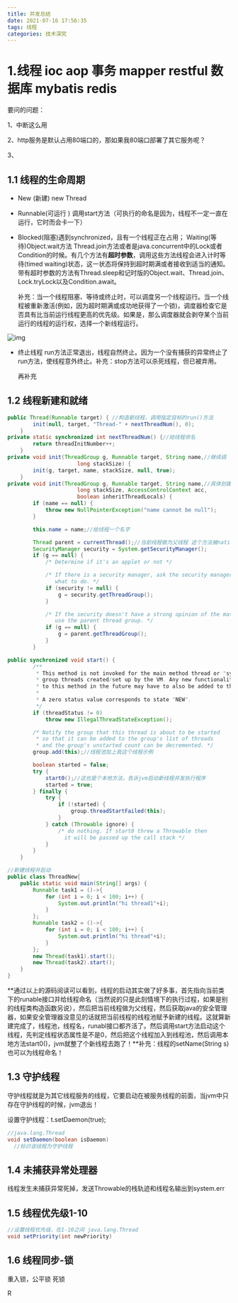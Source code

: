 ```yaml
---
title: 并发总结
date: 2021-07-16 17:56:35
tags: 线程
categories: 技术深究
---
```


# 1.线程 ioc aop 事务 mapper restful 数据库 mybatis redis

要问的问题：

1、中断这么用

2、http服务是默认占用80端口的，那如果我80端口部署了其它服务呢？

3、

## 1.1 线程的生命周期

- New (新建) new Thread

- Runnable(可运行 ) 调用start方法（可执行的命名是因为，线程不一定一直在运行，它时而会卡一下）

- Blocked(阻塞)遇到synchronized，且有一个线程正在占用； Waiting(等待)Object.wait方法 Thread.join方法或者是java.concurrent中的Lock或者Condition的时候。有几个方法有**超时参数**，调用这些方法线程会进入计时等待(timed waiting)状态，这一状态将保持到超时期满或者接收到适当的通知。带有超时参数的方法有Thread.sleep和记时版的Object.wait、Thread.join、Lock.tryLock以及Condition.await。

  补充：当一个线程阻塞、等待或终止时，可以调度另一个线程运行。当一个线程被重新激活(例如，因为超时期满或成功地获得了一个锁)，调度器检查它是否具有比当前运行线程更高的优先级。如果是，那么调度器就会剥夺某个当前运行的线程的运行权，选择一个新线程运行。

![img](并发总结/src=http%3A%2F%2Fpic1.zhimg.com%2Fv2-da7a9699aefc5bdccd39110b4e826600_1200x500.jpg&refer=http%3A%2F%2Fpic1.zhimg.com&app=2002&size=f9999,10000&q=a80&n=0&g=0n&fmt=jpeg)

- 终止线程 run方法正常退出，线程自然终止。因为一个没有捕获的异常终止了run方法，使线程意外终止。补充：stop方法可以杀死线程，但已被弃用。

  再补充



## 1.2 线程新建和就绪

```java
public Thread(Runnable target) { //构造新线程，调用指定目标的run()方法
        init(null, target, "Thread-" + nextThreadNum(), 0);
    }
private static synchronized int nextThreadNum() {//给线程命名
        return threadInitNumber++;
    }
private void init(ThreadGroup g, Runnable target, String name,//继续调
                      long stackSize) {
        init(g, target, name, stackSize, null, true);
    }
private void init(ThreadGroup g, Runnable target, String name,//具体创建线程的方法
                      long stackSize, AccessControlContext acc,
                      boolean inheritThreadLocals) {
        if (name == null) {
            throw new NullPointerException("name cannot be null");
        }

        this.name = name;//给线程一个名字

        Thread parent = currentThread();//当前线程做为父线程 这个方法被native关键字修饰，是个c++方法
        SecurityManager security = System.getSecurityManager();
        if (g == null) {
            /* Determine if it's an applet or not */

            /* If there is a security manager, ask the security manager
               what to do. */
            if (security != null) {
                g = security.getThreadGroup();
            }

            /* If the security doesn't have a strong opinion of the matter
               use the parent thread group. */
            if (g == null) {
                g = parent.getThreadGroup();
            }
        }
```

```java
public synchronized void start() {
        /**
         * This method is not invoked for the main method thread or "system"
         * group threads created/set up by the VM. Any new functionality added
         * to this method in the future may have to also be added to the VM.
         *
         * A zero status value corresponds to state "NEW".
         */
        if (threadStatus != 0)
            throw new IllegalThreadStateException();

        /* Notify the group that this thread is about to be started
         * so that it can be added to the group's list of threads
         * and the group's unstarted count can be decremented. */
        group.add(this);//线程池加上我这个线程示例

        boolean started = false;
        try {
            start0();//这也是个本地方法，告诉jvm启动新线程并发执行程序
            started = true;
        } finally {
            try {
                if (!started) {
                    group.threadStartFailed(this);
                }
            } catch (Throwable ignore) {
                /* do nothing. If start0 threw a Throwable then
                  it will be passed up the call stack */
            }
        }
    }
```

```java
//新建线程并启动
public class ThreadNew{
    public static void main(String[] args) {
        Runnable task1 = ()->{
            for (int i = 0; i < 100; i++) {
                System.out.println("hi thread1"+i);
            }
        };
        Runnable task2 = ()->{
            for (int i = 0; i < 100; i++) {
                System.out.println("hi thread"+i);
            }
        };
        new Thread(task1).start();
        new Thread(task2).start();
    }
}
```

**通过以上的源码阅读可以看到，线程的启动其实做了好多事，首先指向当前类下的runable接口并给线程命名（当然说的只是此刻情境下的执行过程，如果是别的线程类构造函数另说），然后把当前线程做为父线程，然后获取java的安全管理器，如果安全管理器没意见的话就把当前线程的线程池赋予新建的线程。这就算新建完成了，线程池，线程名，runabl接口都齐活了。然后调用start方法启动这个线程，先判定线程状态属性是不是0，然后把这个线程加入到线程池，然后调用本地方法start0()，jvm就整了个新线程去跑了！**补充：线程的setName(String s)也可以为线程命名！

## 1.3 守护线程

守护线程就是为其它线程服务的线程，它要启动在被服务线程的前面，当jvm中只存在守护线程的时候，jvm退出！

设置守护线程：t.setDaemon(true);

```java
//java.lang.Thread
void setDaemon(boolean isDaemon)
  //标识该线程为守护线程
```

## 1.4 未捕获异常处理器

线程发生未捕获异常死掉，发送Throwable的栈轨迹和线程名输出到system.err

## 1.5 线程优先级1-10

```java
//设置线程优先级，在1-10之间 java.lang.Thread
void setPriority(int newPriority)
```

## 1.6 线程同步-锁

重入锁，公平锁 死锁

R
